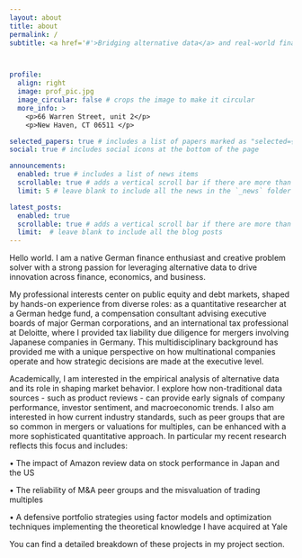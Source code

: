 ```yaml
---
layout: about
title: about
permalink: /
subtitle: <a href='#'>Bridging alternative data</a> and real-world finance to decode market behavior.



profile:
  align: right
  image: prof_pic.jpg
  image_circular: false # crops the image to make it circular
  more_info: >
    <p>66 Warren Street, unit 2</p>
    <p>New Haven, CT 06511 </p>

selected_papers: true # includes a list of papers marked as "selected={true}"
social: true # includes social icons at the bottom of the page

announcements:
  enabled: true # includes a list of news items
  scrollable: true # adds a vertical scroll bar if there are more than 3 news items
  limit: 5 # leave blank to include all the news in the `_news` folder

latest_posts:
  enabled: true
  scrollable: true # adds a vertical scroll bar if there are more than 3 new posts items
  limit:  # leave blank to include all the blog posts
---
```


Hello world. I am a native German finance enthusiast and creative problem solver with a strong passion for leveraging alternative data to drive innovation across finance, economics, and business.

My professional interests center on public equity and debt markets, shaped by hands-on experience from diverse roles: as a quantitative researcher at a German hedge fund, a compensation consultant advising executive boards of major German corporations, and an international tax professional at Deloitte, where I provided tax liability due diligence for mergers involving Japanese companies in Germany.
This multidisciplinary background has provided me with a unique perspective on how multinational companies operate and how strategic decisions are made at the executive level.

Academically, I am interested in the empirical analysis of alternative data and its role in shaping market behavior. I explore how non-traditional data sources - such as product reviews - can provide early signals of company performance, investor sentiment, and macroeconomic trends. I also am interested in how current industry standards, such as peer groups that are so common in mergers or valuations for multiples, can be enhanced with a more sophisticated quantitative approach. In particular my recent research reflects this focus and includes:

•	The impact of Amazon review data on stock performance in Japan and the US

•	The reliability of M&A peer groups and the misvaluation of trading multiples

•	A defensive portfolio strategies using factor models and optimization techniques implementing the theoretical knowledge I have acquired at Yale

You can find a detailed breakdown of these projects in my project section.